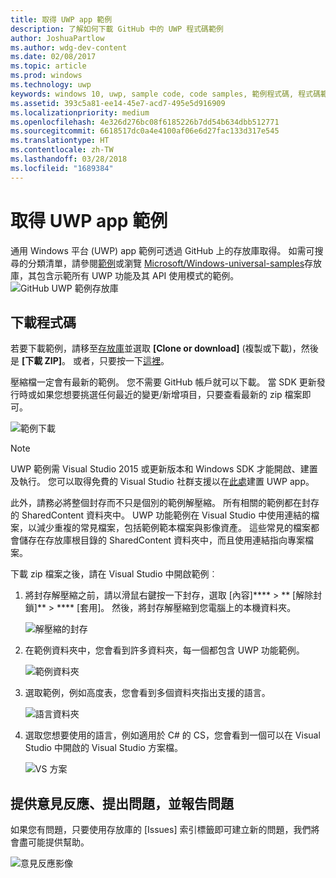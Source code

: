```yaml
---
title: 取得 UWP app 範例
description: 了解如何下載 GitHub 中的 UWP 程式碼範例
author: JoshuaPartlow
ms.author: wdg-dev-content
ms.date: 02/08/2017
ms.topic: article
ms.prod: windows
ms.technology: uwp
keywords: windows 10, uwp, sample code, code samples, 範例程式碼, 程式碼範例
ms.assetid: 393c5a81-ee14-45e7-acd7-495e5d916909
ms.localizationpriority: medium
ms.openlocfilehash: 4e326d276bc08f6185226b7dd54b634dbb512771
ms.sourcegitcommit: 6618517dc0a4e4100af06e6d27fac133d317e545
ms.translationtype: HT
ms.contentlocale: zh-TW
ms.lasthandoff: 03/28/2018
ms.locfileid: "1689384"
---
```

# <a name="get-uwp-app-samples"></a>取得 UWP app 範例

通用 Windows 平台 (UWP) app 範例可透過 GitHub 上的存放庫取得。 如需可搜尋的分類清單，請參閱[範例](https://developer.microsoft.com/windows/samples "Dev Center samples")或瀏覽 [Microsoft/Windows-universal-samples](https://github.com/Microsoft/Windows-universal-samples "通用 Windows 平台應用程式範例 GitHub 存放庫")存放庫，其包含示範所有 UWP 功能及其 API 使用模式的範例。  
![GitHub UWP 範例存放庫](images/GitHubUWPSamplesPage.png)

## <a name="download-the-code"></a>下載程式碼

若要下載範例，請移至[存放庫](https://github.com/Microsoft/Windows-universal-samples "通用 Windows 平台應用程式範例 GitHub 存放庫")並選取 **\[Clone or download\]** (複製或下載)，然後是 **\[下載 ZIP\]**。 或者，只要按一下[這裡](https://github.com/Microsoft/Windows-universal-samples/archive/master.zip "通用 Windows 平台應用程式範例壓縮檔下載")。

壓縮檔一定會有最新的範例。 您不需要 GitHub 帳戶就可以下載。 當 SDK 更新發行時或如果您想要挑選任何最近的變更/新增項目，只要查看最新的 zip 檔案即可。

![範例下載](images/SamplesDownloadButton.png)


> [!NOTE]
> UWP 範例需 Visual Studio 2015 或更新版本和 Windows SDK 才能開啟、建置及執行。 您可以取得免費的 Visual Studio 社群支援以在[此處](http://go.microsoft.com/fwlink/p/?LinkID=280676 "Windows 開發工具下載")建置 UWP app。  
>
> 此外，請務必將整個封存而不只是個別的範例解壓縮。 所有相關的範例都在封存的 SharedContent 資料夾中。 UWP 功能範例在 Visual Studio 中使用連結的檔案，以減少重複的常見檔案，包括範例範本檔案與影像資產。 這些常見的檔案都會儲存在存放庫根目錄的 SharedContent 資料夾中，而且使用連結指向專案檔案。

下載 zip 檔案之後，請在 Visual Studio 中開啟範例︰

1.  將封存解壓縮之前，請以滑鼠右鍵按一下封存，選取 \[內容\]**** > ** \[解除封鎖\]** > **** \[套用\]。 然後，將封存解壓縮到您電腦上的本機資料夾。

    ![解壓縮的封存](images/SamplesUnzip1.png)
2.  在範例資料夾中，您會看到許多資料夾，每一個都包含 UWP 功能範例。

    ![範例資料夾](images/SamplesUnzip2.png)

3.  選取範例，例如高度表，您會看到多個資料夾指出支援的語言。

    ![語言資料夾](images/SamplesUnzip3.png)

4.  選取您想要使用的語言，例如適用於 C\# 的 CS，您會看到一個可以在 Visual Studio 中開啟的 Visual Studio 方案檔。

    ![VS 方案](images/SamplesUnzip4.png)

## <a name="give-feedback-ask-questions-and-report-issues"></a>提供意見反應、提出問題，並報告問題

如果您有問題，只要使用存放庫的 \[Issues\] 索引標籤即可建立新的問題，我們將會盡可能提供幫助。

![意見反應影像](images/GitHubUWPSamplesFeedback.png)
